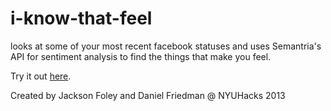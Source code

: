 i-know-that-feel
================

looks at some of your most recent facebook statuses and uses Semantria's API for sentiment analysis to find the things that make you feel.

Try it out [here](http://i-know-that-feel.s3-website-us-east-1.amazonaws.com/).

Created by Jackson Foley and Daniel Friedman @ NYUHacks 2013
